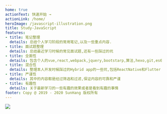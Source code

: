 ```yaml
---
home: true
actionText: 快速开始 →
actionLink: /home/
heroImage: /javascript-illustration.png
title: Study-JavaScript
features:
- title: 笔记整理
  details: 总结个人学习阶段的常用笔记,以及一些重点内容.
- title: 面试题整理
  details: 总结最近学习时候的常见面试题,还有一些踩过的坑
- title: 全面性
  details: 包含个人的vue,react,webpack,jquery,bootstarp,算法,hexo,git,es6等主流语言
- title: 混合性
  details: 整理本人开发时候踩过的Hybrid app的一些坑,包括ReactNative和Flutter
- title: 严谨性
  details: 其中的内容都是经过筛选和过滤,保证内容的可靠和严谨
- title: 有趣性
  details: 关于最新学习的一些有趣的效果或者是看到有趣的事情
footer: Copy @ 2019 - 2020 SunHang 版权所有
---
```


<img src="cute-javascript-git.gif">